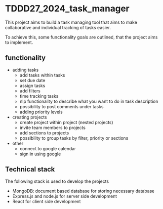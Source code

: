# TDDD27_2024_task_manager

This project aims to build a task managing tool that aims to make collaborative and individual tracking of tasks easier.

To achieve this, some functionality goals are outlined, that the project aims to implement.

## functionality

- adding tasks
  - add tasks within tasks
  - set due date
  - assign tasks
  - add filters
  - time tracking tasks
  - nlp functionality to describe what you want to do in task description
  - possibility to post comments under tasks
  - adding priority levels
- creating projects
  - create project within project (nested projects)
  - invite team members to projects
  - add sections to projects
  - possibility to group tasks by filter, priority or sections
- other
  - connect to google calendar
  - sign in using google

## Technical stack

The following stack is used to develop the projects

- MongoDB: document based database for storing necessary database
- Express.js and node.js for server side development
- React for client side development
